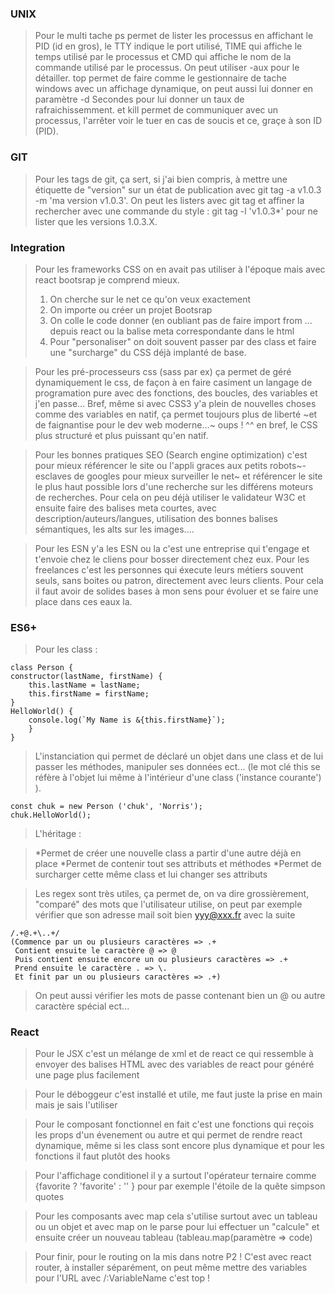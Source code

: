 ### UNIX

> Pour le multi tache ps permet de lister les processus en affichant le PID (id en gros), le TTY indique le port utilisé, TIME qui affiche le temps utilisé par le processus et CMD qui affiche le nom de la commande utilisé par le processus. On peut utiliser -aux pour le détailler. top permet de faire comme le gestionnaire de tache windows avec un affichage dynamique, 
on peut aussi lui donner en paramètre -d Secondes pour lui donner un taux de rafraichissemment. et kill permet de communiquer avec un processus, l'arrêter voir le tuer en cas de soucis et ce, graçe à son ID (PID).

### GIT

>Pour les tags de git, ça sert, si j'ai bien compris, à mettre une étiquette de "version" sur un état de publication avec git tag -a v1.0.3 -m 'ma version v1.0.3'. On peut les listers avec git tag et affiner la rechercher avec une commande du style : git tag -l 'v1.0.3*' pour ne lister que les versions 1.0.3.X.

### Integration

>Pour les frameworks CSS on en avait pas utiliser à l'époque mais avec react bootsrap je comprend mieux.
>1. On cherche sur le net ce qu'on veux exactement
>2. On importe ou créer un projet Bootsrap
>3. On colle le code donner (en oubliant pas de faire import from ... depuis react ou la balise meta correspondante dans le html
>4. Pour "personaliser" on doit souvent passer par des class et faire une "surcharge" du CSS déjà implanté de base.
    
 >Pour les pré-processeurs css (sass par ex) ça permet de géré dynamiquement le css, de façon à en faire casiment un langage de programation pure avec des fonctions, des boucles, des variables et j'en passe... Bref, même si avec CSS3 y'a plein de nouvelles choses comme des variables en natif, ça permet toujours plus de liberté ~et de faignantise pour le dev web moderne...~ oups ! ^^ en bref, le CSS plus structuré et plus puissant qu'en natif.
    
 >Pour les bonnes pratiques SEO (Search engine optimization) c'est pour mieux référencer le site ou l'appli graces aux petits robots~-esclaves de googles pour mieux surveiller le net~ et référencer le site le plus haut possible lors d'une recherche sur les différens moteurs de recherches. Pour cela on peu déjà utiliser le validateur W3C et ensuite faire des balises meta courtes, avec description/auteurs/langues, utilisation des bonnes balises sémantiques, les alts sur les images....
 
 >Pour les ESN y'a les ESN ou la c'est une entreprise qui t'engage et t'envoie chez le cliens pour bosser directement chez eux. Pour les freelances c'est les personnes qui éxecute leurs métiers souvent seuls, sans boites ou patron, directement avec leurs clients. Pour cela il faut avoir de solides bases à mon sens pour évoluer et se faire une place dans ces eaux la.

### ES6+

>Pour les class : 

    class Person {
	constructor(lastName, firstName) {
		this.lastName = lastName;
		this.firstName = firstName;
	}
	HelloWorld() {
		console.log(`My Name is &{this.firstName}`);
	    }
    }

>L'instanciation qui permet de déclaré un objet dans une class et de lui passer les méthodes, manipuler ses données ect... (le mot clé this se réfère à l'objet lui même à l'intérieur d'une class ('instance courante') ).

    const chuk = new Person ('chuk', 'Norris');
    chuk.HelloWorld();

>L'héritage : 

>*Permet de créer une nouvelle class a partir d'une autre déjà en place
>*Permet de contenir tout ses attributs et méthodes
>*Permet de surcharger cette même class et lui changer ses attributs

>Les regex sont très utiles, ça permet de, on va dire grossièrement, "comparé" des mots que l'utilisateur utilise, on peut par exemple vérifier que son adresse mail soit bien yyy@xxx.fr avec la suite 
	
	/.+@.+\..+/
	(Commence par un ou plusieurs caractères => .+
	 Contient ensuite le caractère @ => @
	 Puis contient ensuite encore un ou plusieurs caractères => .+
	 Prend ensuite le caractère . => \.
	 Et finit par un ou plusieurs caractères => .+)
	 
>On peut aussi vérifier les mots de passe contenant bien un @ ou autre caractère spécial ect...


 ### React

>Pour le JSX c'est un mélange de xml et de react ce qui ressemble à envoyer des balises HTML avec des variables de react pour généré une page plus facilement

>Pour le déboggeur c'est installé et utile, me faut juste la prise en main mais je sais l'utiliser

>Pour le composant fonctionnel en fait c'est une fonctions qui reçois les props d'un évenement ou autre et qui permet de rendre react dynamique, même si les class sont encore plus dynamique et pour les fonctions il faut plutôt des hooks 

>Pour l'affichage conditionel il y a surtout l'opérateur ternaire comme {favorite ? 'favorite' : '' } pour par exemple l'étoile de la quête simpson quotes

>Pour les composants avec map cela s'utilise surtout avec un tableau ou un objet et avec map on le parse pour lui effectuer un "calcule" et ensuite créer un nouveau tableau (tableau.map(paramètre => code)

>Pour finir, pour le routing on la mis dans notre P2 ! C'est avec react router, à installer séparément, on peut même mettre des variables pour l'URL avec /:VariableName c'est top !

